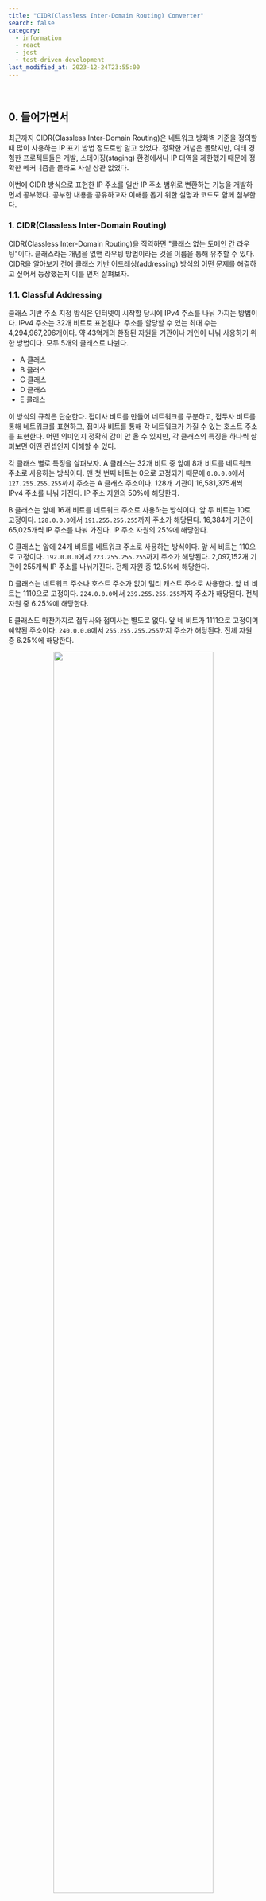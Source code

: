 ```yaml
---
title: "CIDR(Classless Inter-Domain Routing) Converter"
search: false
category:
  - information
  - react
  - jest
  - test-driven-development
last_modified_at: 2023-12-24T23:55:00
---
```


<br/>

## 0. 들어가면서

최근까지 CIDR(Classless Inter-Domain Routing)은 네트워크 방화벽 기준을 정의할 때 많이 사용하는 IP 표기 방법 정도로만 알고 있었다. 정확한 개념은 몰랐지만, 여태 경험한 프로젝트들은 개발, 스테이징(staging) 환경에서나 IP 대역을 제한했기 때문에 정확한 메커니즘을 몰라도 사실 상관 없었다. 

이번에 CIDR 방식으로 표현한 IP 주소를 일반 IP 주소 범위로 변환하는 기능을 개발하면서 공부했다. 공부한 내용을 공유하고자 이해를 돕기 위한 설명과 코드도 함께 첨부한다. 

### 1. CIDR(Classless Inter-Domain Routing)

CIDR(Classless Inter-Domain Routing)을 직역하면 "클래스 없는 도메인 간 라우팅"이다. 클래스라는 개념을 없앤 라우팅 방법이라는 것을 이름을 통해 유추할 수 있다. CIDR을 알아보기 전에 클래스 기반 어드레싱(addressing) 방식의 어떤 문제를 해결하고 싶어서 등장했는지 이를 먼저 살펴보자. 

### 1.1. Classful Addressing

클래스 기반 주소 지정 방식은 인터넷이 시작할 당시에 IPv4 주소를 나눠 가지는 방법이다. IPv4 주소는 32개 비트로 표현된다. 주소를 할당할 수 있는 최대 수는 4,294,967,296개이다. 약 43억개의 한정된 자원을 기관이나 개인이 나눠 사용하기 위한 방법이다. 모두 5개의 클래스로 나뉜다. 

- A 클래스
- B 클래스
- C 클래스
- D 클래스
- E 클래스

이 방식의 규칙은 단순한다. 접미사 비트를 만들어 네트워크를 구분하고, 접두사 비트를 통해 네트워크를 표현하고, 접미사 비트를 통해 각 네트워크가 가질 수 있는 호스트 주소를 표현한다. 어떤 의미인지 정확히 감이 안 올 수 있지만, 각 클래스의 특징을 하나씩 살펴보면 어떤 컨셉인지 이해할 수 있다. 

각 클래스 별로 특징을 살펴보자. A 클래스는 32개 비트 중 앞에 8개 비트를 네트워크 주소로 사용하는 방식이다. 맨 첫 번째 비트는 0으로 고정되기 때문에 `0.0.0.0`에서 `127.255.255.255`까지 주소는 A 클래스 주소이다. 128개 기관이 16,581,375개씩 IPv4 주소를 나눠 가진다. IP 주소 자원의 50%에 해당한다.

B 클래스는 앞에 16개 비트를 네트워크 주소로 사용하는 방식이다. 앞 두 비트는 10로 고정이다. `128.0.0.0`에서 `191.255.255.255`까지 주소가 해당된다. 16,384개 기관이 65,025개씩 IP 주소를 나눠 가진다. IP 주소 자원의 25%에 해당한다.

C 클래스는 앞에 24개 비트를 네트워크 주소로 사용하는 방식이다. 앞 세 비트는 110으로 고정이다. `192.0.0.0`에서 `223.255.255.255`까지 주소가 해당된다. 2,097,152개 기관이 255개씩 IP 주소를 나눠가진다. 전체 자원 중 12.5%에 해당한다.

D 클래스는 네트워크 주소나 호스트 주소가 없이 멀티 캐스트 주소로 사용한다. 앞 네 비트는 1110으로 고정이다. `224.0.0.0`에서 `239.255.255.255`까지 주소가 해당된다. 전체 자원 중 6.25%에 해당한다.

E 클래스도 마찬가지로 접두사와 접미사는 별도로 없다. 앞 네 비트가 1111으로 고정이며 예약된 주소이다. `240.0.0.0`에서 `255.255.255.255`까지 주소가 해당된다. 전체 자원 중 6.25%에 해당한다.

<p align="center">
  <img src="/images/classless-inter-domain-routing-01.png" width="80%" class="image__border">
</p>
<center>Data Communication and Networking 5th</center>  

### 1.2. Classless Inter-Domain Routing

클래스 기반 방식은 자원 할당이 고르게 되지 않아 주소가 낭비된다. A 클래스 주소는 128개 기관이 16,581,375개씩 IP 주소를 나눠가진다. 1,600만 개씩이나 IP가 필요한 기관이 128개씩이나 있을까? 규모가 작은 기관이 규모가 큰 클래스 주소를 할당받는다면 대부분의 자원은 낭비되는 모양일 것이다. 자원 낭비는 고갈로 이어진다. 주소가 낭비되는 것을 막기 위해 서브네팅(subnetting), 수퍼네팅(supernetting) 방식이 고안되었지만, 주소 재할당이나 패킷 라우팅이 어려웠기 때문에 문제를 해결할 수 없었다고 한다.

클래스 없는 주소 지정(classless addressing)은 IP 자원이 유연하게 나뉘지 못하는 근본적인 원인인 클래스를 제거한 방식이다. 클래스 기반 방식과 큰 차이점은 접두사 비트가 고정이 아니라는 점이다. 접두사 길이를 0에서 32사이 값을 유연하게 결정하여 조직이나 기관에서 필요한 IP 주소 개수만큼 할당 받을 수 있게 되었다. 클래스 없는 주소 지정 방식은 접두사 길이가 중요하기 때문에 IP 주소 옆에 접두사 비트를 슬래시(/)로 구분하여 표시한다. 이를 `CIDR 표기법`이라고 한다. 

- 접두사(prefix) 비트 길이는 0 ~ 32까지 값을 가진다.

<p align="center">
  <img src="/images/classless-inter-domain-routing-02.png" width="80%" class="image__border">
</p>
<center>Data Communication and Networking 5th</center>  

## 2. Convert CIDR

요약하자면 고정된 비트 수로 네트워크 자원을 나누는 클래스 기반 방법은 비효율적이기 때문에 가변 비트 수로 네트워크 자원을 나누는 클래스 없는 주소 지정 방식이 등장했고, 가변 접두사 비트로 네트워크 자원이 나눠진 것을 표기한 방법이 CIDR이다. 이 글을 작성하게 된 계기는 CIDR 표기법을 서비스 사용자가 이해할 수 있는 IP 주소 영역(from, to)으로 변경하는 기능을 개발해야 됬기 때문이다. 코드를 작성하기 전 비즈니스 로직이 되어줄 변환 과정을 살펴보자.

먼저 `X.X.X.X/n`으로 CIDR 표현법에서 `n`의 의미를 알아본다. `n`은 접두사 비트 길이를 의미한다. `n=24`인 케이스를 예로 들어본다. IP 주소 앞에서부터 1이 채워진 길이가 24라는 의미이다. `11111111.11111111.11111111.00000000(255.255.255.0)`을 마스크로 사용한다. 

접두사 길이로 마스크를 정의하는 방법에 대해 살펴봤으니 `167.199.170.82/27`를 기준으로 주소 변환 예시를 살펴본다. `167.199.170.82` 주소를 이진수로 표현하면 다음과 같다.

```
10100111.11000111.10101010.01010010
```

`/27` 접두사 비트 길이를 마스크로 표현하면 다음과 같다.

```
11111111.11111111.11111111.11100000
```

IP 주소와 마스크를 &(AND 연산자)로 비트 마스킹(bit masking)하면 시작 주소가 된다.

```
10100111.11000111.10101010.01010010
                 &
11111111.11111111.11111111.11100000

10100111.11000111.10101010.01000000(167.199.170.64)
```

마지막 주소는 시작 주소에서 접두사 길이 이후 비트들을 1로 채우면 된다.

```
10100111.11000111.10101010.01000000(167.199.170.64)
                 |
00000000.00000000.00000000.00011111

10100111.11000111.10101010.01011111(167.199.170.95)
```

`167.199.170.82/27`의 IP 주소 범위는 `167.199.170.64`에서 `167.199.170.95`까지 32개다. 마스크에서 0으로 채워진 부분이 와일드 카드 영역이다. 이 영역으로 표현 가능한 숫자가 사용 가능한 IP 주소 개수가 된다. 예를 들면 다음과 같다.

- /32 
    - 11111111.11111111.11111111.11111111
    - 2^(32-32) = 2^0 = 1
    - 사용 가능한 IP 주소 1개
- /31
    - 11111111.11111111.11111111.11111110
    - 2^(32-31) = 2^1 = 2
    - 사용 가능한 IP 주소 1개
- /30
    - 11111111.11111111.11111111.11111100
    - 2^(32-30) = 2^2 = 4
    - 사용 가능한 IP 주소 4개
- /16
    - 11111111.11111111.00000000.00000000
    - 2^(32-16) = 2^16 = 65,536
    - 사용 가능한 IP 주소 65,536개
- /0
    - 00000000.00000000.00000000.00000000
    - 2^(32-0) = 2^32 = 4,294,967,296
    - 사용 가능한 IP 주소 4,294,967,296개
    - 모든 IPv4 주소

## 3. Implementation

지금부터 구현 코드를 살펴본다. 이 기능을 개발할 때 변환하는 코드를 인터넷에서 쉽게 찾을 수 있을 줄 알았는데, 변환 사이트만 있어서 직접 구현했다. 개발을 끝내고 이 글을 쓰는 시점에 ChatGPT가 떠오르긴 했지만, 공부도 할 겸 나쁘지 않았다. 리액트 애플리케이션이었기 때문에 타입스크립트로 작성했다.

### 3.1. Validation

먼저 입력된 값의 유효성 검사를 수행한다. 다음과 같은 경우 에러이다.

- X.X.X.X/n 형식이 아닌 경우
- 숫자가 아닌 이상한 값이 중간에 섞인 경우
- 접두사 비트 길이가 0보다 작거나 32를 넘어가는 경우
- IPv4 주소 각 옥텟(octet)의 크기가 0보다 작거나 255를 넘어가는 경우
    - 옥텟은 점(.)으로 구분된 각 숫자 블럭을 의미한다.

```typescript
function isValidIpAddress(ipBlocks: string[]) {
  for (let block of ipBlocks) {
    if (isNaN(+block) || +block < 0 || +block > 255) {
      return false;
    }
  }
  return true;
}

function isValidCIDR(cidr: string): boolean {
  const ipAndMask = cidr.split("/");
  if (ipAndMask.length !== 2) {
    return false;
  }
  const ip = ipAndMask[0];
  const ipBlocks = ip.split(".");
  if (ipBlocks.length !== 4) {
    return false;
  }
  if (!isValidIpAddress(ipBlocks)) {
    return false;
  }
  if (!ipAndMask[1]) {
    return false;
  }
  const mask = +ipAndMask[1];
  return !(isNaN(mask) || mask < 0 || mask > 32);
}
```

### 3.2. Mask

접두사 비트 길이를 기준으로 마스크를 생성한다. 먼저 주어진 마스크 길이만큼 1을 채운 32자리 문자열을 8자리씩 나눠 십진수로 변환 후 이를 배열로 반환한다. 예를 들어 `/24`인 경우 다음과 같은 과정을 가진다.

- 11111111111111111111111100000000 문자열을 먼저 만든다.
- 8자리씩 십진수 숫자로 변환한다. 
    - 접두사 `0b`는 이진수 표현임을 의미이다.
    - 접두사 `0b`이 앞에 붙은 0과 1로 이뤄진 문자열은 Number 함수를 통해 십진수로 변환할 수 있다. 

```typescript
function getMaskBlocks(mask: number) {
  let result = "";
  for (let index = 0; index < 32; index++) {
    if (mask > 0) {
      result = result + "1";
    } else {
      result = result + "0";
    }
    mask--;
  }
  return [
    Number("0b" + result.substring(0, 8)),
    Number("0b" + result.substring(8, 16)),
    Number("0b" + result.substring(16, 24)),
    Number("0b" + result.substring(24, 32)),
  ];
}
```

### 3.3. Start IP Address

시작 IP 주소를 구하는 과정은 단순하다. ipBlocks, maskBlocks 매개변수 모두 십진수 배열이다. 각 블럭 별로 숫자로 변환된 값들이 담긴 배열이다. 각 옥텟 위치 별로 AND 비트 마스크 연산을 수행한다. AND 연산 수행한 값을 문자열로 변경한다.

```typescript
function fromIp(ipBlocks: number[], maskBlocks: number[]) {
  const result = [];
  for (let index = 0; index < 4; index++) {
    result.push(String(ipBlocks[index] & maskBlocks[index]));
  }
  return result;
}
```

### 3.4. End IP Address

종료 IP 주소를 구하는 과정은 조금 이해가 필요하다. 마스크 주소의 블럭이 0인 케이스와 아닌 케이스로 구분한다. 먼저 마스크 주소 블럭이 0인 케이스다. 이 블럭으로 표현할 수 있는 주소는 모두 허용이기 때문에 255 값과 OR 연산을 수행한 결과가 담긴다. 255 값을 그대로 넣어도 무방하다. 

마스크 주소의 블럭이 0이 아닌 경우 다음과 같은 연산 과정을 따른다.

```
(ipBlocks[index] & maskBlocks[index]) + (255 - maskBlocks[index])
```

이해를 돕기 위해 위에서 살펴본 예시를 다시 가져온다. `ipBlocks[index] & maskBlocks[index]` 연산은 시작 IP를 구하는 작업이다. 

```
10100111.11000111.10101010.01010010(167.199.170.82)
                 &
11111111.11111111.11111111.11100000
                 =
10100111.11000111.10101010.01000000(167.199.170.64)
```

`255 - maskBlocks[index]` 작업은 와일드 카드 비트들을 구하는 과정이다.

```
11111111.11111111.11111111.11111111
                 -
11111111.11111111.11111111.11100000
                 = 
00000000.00000000.00000000.00011111
```

두 값을 더하는 작업은 OR(|) 연산을 수행하는 것과 동일한 효과를 얻는다. 시작 IP 주소는 이미 마스킹 된 상태이기 때문이다. 더하기(+) 연산이 아니라 OR 연산을 사용하더라도 결과는 같다.

```
10100111.11000111.10101010.01000000(167.199.170.64)
                 +
00000000.00000000.00000000.00011111
                 =
10100111.11000111.10101010.01011111(167.199.170.95)
```

구현 코드는 다음과 같다.

```typescript
function toIP(ipBlocks: number[], maskBlocks: number[]) {
  const result = [];
  for (let index = 0; index < 4; index++) {
    let block;
    if (maskBlocks[index] === 0) {
      block = String(ipBlocks[index] | 255);
    } else {
      block = String(
        (ipBlocks[index] & maskBlocks[index]) + (255 - maskBlocks[index])
      );
    }
    result.push(String(block));
  }
  return result;
}
```

### 3.5. Convert Module and Test

전체 코드는 다음과 같다.

```typescript
import IpAddressRange from "../type/IpAddressRange";

const INVALID_IP_ADDRESS_RANGE: IpAddressRange = {
  fromIp: null,
  toIp: null,
};

function getMaskBlocks(mask: number) {
  let result = "";
  for (let index = 0; index < 32; index++) {
    if (mask > 0) {
      result = result + "1";
    } else {
      result = result + "0";
    }
    mask--;
  }
  return [
    Number("0b" + result.substring(0, 8)),
    Number("0b" + result.substring(8, 16)),
    Number("0b" + result.substring(16, 24)),
    Number("0b" + result.substring(24, 32)),
  ];
}

function fromIp(ipBlocks: number[], maskBlocks: number[]) {
  const result = [];
  for (let index = 0; index < 4; index++) {
    result.push(String(ipBlocks[index] & maskBlocks[index]));
  }
  return result;
}

function toIP(ipBlocks: number[], maskBlocks: number[]) {
  const result = [];
  for (let index = 0; index < 4; index++) {
    let block;
    if (maskBlocks[index] === 0) {
      block = String(ipBlocks[index] | 255);
    } else {
      block = String(
        (ipBlocks[index] & maskBlocks[index]) + (255 - maskBlocks[index])
      );
    }
    result.push(String(block));
  }
  return result;
}

function isValidIpAddress(ipBlocks: string[]) {
  for (let block of ipBlocks) {
    if (isNaN(+block) || +block < 0 || +block > 255) {
      return false;
    }
  }
  return true;
}

function isValidCIDR(cidr: string): boolean {
  const ipAndMask = cidr.split("/");
  if (ipAndMask.length !== 2) {
    return false;
  }
  const ip = ipAndMask[0];
  const ipBlocks = ip.split(".");
  if (ipBlocks.length !== 4) {
    return false;
  }
  if (!isValidIpAddress(ipBlocks)) {
    return false;
  }
  if (!ipAndMask[1]) {
    return false;
  }
  const mask = +ipAndMask[1];
  return !(isNaN(mask) || mask < 0 || mask > 32);
}

export const convertCIDR = (cidr: string): IpAddressRange => {
  const isValid = isValidCIDR(cidr);
  if (!isValid) {
    return INVALID_IP_ADDRESS_RANGE;
  }
  const ipAndMask = cidr.split("/");
  const ipBlocks = ipAndMask[0].split(".").map((block) => +block);
  const maskBlocks = getMaskBlocks(+ipAndMask[1]);
  return {
    fromIp: fromIp(ipBlocks, maskBlocks).join("."),
    toIp: toIP(ipBlocks, maskBlocks).join("."),
  };
};
```

테스트 코드는 다음과 같다. 테스트를 통해 예상된 값으로 변환 작업이 잘 이뤄지는지 확인한다.

```typescript
import * as sut from "./ip-converter";

describe("IP converter Test", () => {
  test.each([
    "0.0.0.256/24",
    "0.0.0.255/a",
    "0.0.0.255/24/24",
    "256.0.0.255/24",
    "0.256.0.0/24",
    "a.255.0.0/24",
    "0.b.0.0/24",
    "0.0.c.0/24",
    "0.0.0.d/24",
    "0.0.256.0/24",
    "127.167.108.0/-1",
    "127.167.108.0/33",
    "0.0.0.256",
    "0.0.0.256/",
    "0.0.0.255/",
    "/24",
    "0.0.255/24",
    "0.255/24",
    "256/24",
  ])("유효하지 않은 CIDR를 입력하면 NULL을 반환한다.", (value) => {
    const result = sut.convertCIDR(value);

    expect(result.fromIp).toBeNull();
    expect(result.toIp).toBeNull();
  });

  test.each([
    ["7.88.135.144/28", ["7.88.135.144", "7.88.135.159"]],
    ["192.168.1.0/22", ["192.168.0.0", "192.168.3.255"]],
    ["125.214.10.5/22", ["125.214.8.0", "125.214.11.255"]],
    ["125.214.10.5/32", ["125.214.10.5", "125.214.10.5"]],
    ["125.214.10.5/0", ["0.0.0.0", "255.255.255.255"]],
    ["125.214.10.25/24", ["125.214.10.0", "125.214.10.255"]],
    ["125.214.10.25/16", ["125.214.0.0", "125.214.255.255"]],
    ["125.214.10.25/1", ["0.0.0.0", "127.255.255.255"]],
  ])("유효한 값을 입력하면 변환된 값이 반환된다.", (value, expectedResult) => {
    const result = sut.convertCIDR(value);

    expect(result.fromIp).toEqual(expectedResult[0]);
    expect(result.toIp).toEqual(expectedResult[1]);
  });
});
```

#### TEST CODE REPOSITORY

- <https://github.com/Junhyunny/blog-in-action/tree/master/2023-12-24-classless-inter-domain-routing>

#### REFERENCE

- <https://ko.wikipedia.org/wiki/CIDR>
- <https://en.wikipedia.org/wiki/Classful_network>
- <https://datatracker.ietf.org/doc/html/rfc1519>
- <https://datatracker.ietf.org/doc/html/rfc4632>
- <https://aws.amazon.com/ko/what-is/cidr/>
- [Data Communication and Networking 5th](https://product.kyobobook.co.kr/detail/S000003937861)